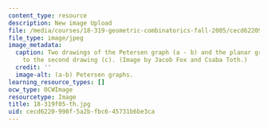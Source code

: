 ```yaml
---
content_type: resource
description: New image Upload
file: /media/courses/18-319-geometric-combinatorics-fall-2005/cecd6220998f5a2bfbc645731b6be3ca_18-319f05-th.jpg
file_type: image/jpeg
image_metadata:
  caption: Two drawings of the Petersen graph (a - b) and the planar graph corresponding
    to the second drawing (c). (Image by Jacob Fox and Csaba Toth.)
  credit: ''
  image-alt: (a-b) Petersen graphs.
learning_resource_types: []
ocw_type: OCWImage
resourcetype: Image
title: 18-319f05-th.jpg
uid: cecd6220-998f-5a2b-fbc6-45731b6be3ca
---
```

